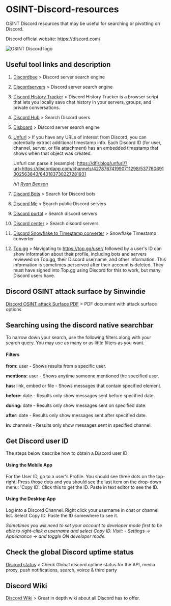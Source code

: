 # OSINT-Discord-resources
OSINT Discord resources that may be useful for searching or pivotting on Discord.

Discord official website: https://discord.com/


![OSINT Discord logo](https://github.com/Dutchosintguy/OSINT-Discord-resources/blob/main/discord-osint.jpg)



## Useful tool links and description

1. [Discordbee](https://discordbee.com/) > Discord server search engine

2. [Discordservers](https://discordservers.com/browse) > Discord server search engine

3. [Discord History Tracker](https://dht.chylex.com/) > Discord History Tracker is a browser script that lets you locally save chat history in your servers, groups, and private conversations.

4. [Discord Hub](https://discordhub.com/user/search) > Search Discord users

5. [Disboard](https://disboard.org/search) > Discord server search engine

6. [Unfurl](https://dfir.blog/unfurl/) > If you have any URLs of interest from Discord, you can potentially extract additional timestamp info. Each Discord ID (for user, channel, server, or file attachment) has an embedded timestamp that shows when that object was created.

    Unfurl can parse it (example): https://dfir.blog/unfurl/?url=https://discordapp.com/channels/427876741990711298/537760691302563843/643183730227281931

    *h/t [Ryan Benson](https://twitter.com/_RyanBenson/status/1346854657272942593)*
    
7. [Discord Bots](https://top.gg/) > Search for Discord bots

8. [Discord Me](http://discord.me) > Search public Discord servers

9. [Discord portal](http://discordportal.com) > Search discord servers

10. [Discord center](http://discord.center) > Search discord servers

11. [Discord Snowflake to Timestamp converter](https://pixelatomy.com/snow-stamp/) > Snowflake Timestamp converter

11. [Top.gg](https://top.gg/) > Navigating to https://top.gg/user/ followed by a user's ID can show information about their profile, including bots and servers reviewed on Top.gg, their Discord username, and other information. This information is sometimes perserved after their account is deleted. They must have signed into Top.gg using Discord for this to work, but many Discord users have.

## Discord OSINT attack surface by Sinwindie

[Discord OSINT attack Surface PDF](https://github.com/sinwindie/OSINT/blob/master/Discord/Discord%20OSINT%20Attack%20Surface.pdf) > PDF document with attack surface options


## Searching using the discord native searchbar

To narrow down your search, use the following filters along with your search query. You may use as many or as little filters as you want.

#### Filters
**from:** user - Shows results from a specific user.

**mentions:** user - Shows anytime someone mentioned the specified user.

**has:** link, embed or file - Shows messages that contain specified element.

**before:** date - Results only show messages sent before specified date.

**during:** date - Results only show messages sent on specified date.

**after:** date - Results only show messages sent after specified date.

**in:** channels - Results only show messages sent in specified channel.



## Get Discord user ID

The steps below describe how to obtain a Discord user ID

#### Using the Mobile App
For the User ID, go to a user's Profile. You should see three dots on the top-right. Press those dots and you should see the last item on the drop-down menu: 'Copy ID'. Click this to get the ID. Paste in text editor to see the ID.

#### Using the Desktop App
Log into a Discord Channel. Right click your username in chat or channel list. Select Copy ID. Paste the ID somewhere to see it.

*Sometimes you will need to set your account to developer mode first to be able to right-click a username and select Copy ID. Visit: - Settings -> Appearance -> and toggle ON developer mode.*



## Check the global Discord uptime status

[Discord status](https://discordstatus.com/) > Check Global discord uptime status for the API, media proxy, push notifications, search, voirce & third party



## Discord Wiki

[Discord Wiki](https://discordia.me/en/home) > Great in depth wiki about all Discord has to offer. 


